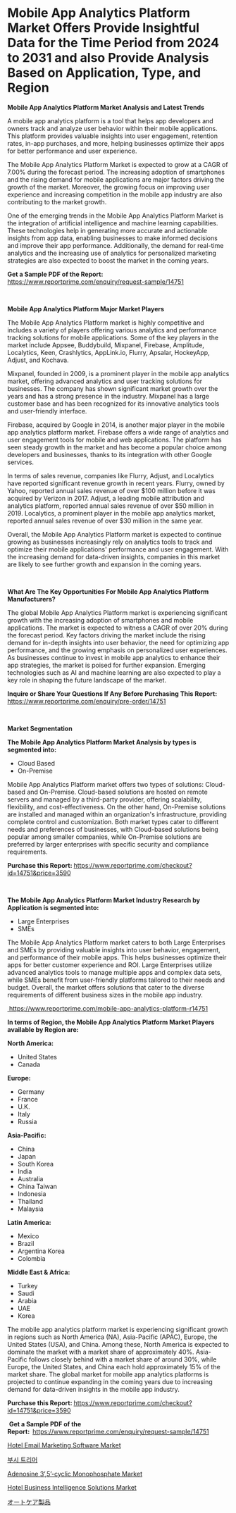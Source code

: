 <p><h1>Mobile App Analytics Platform Market Offers Provide Insightful Data for the Time Period from 2024 to 2031 and also Provide Analysis Based on Application, Type, and Region</h1></p><p><strong>Mobile App Analytics Platform Market Analysis and Latest Trends</strong></p>
<p><p>A mobile app analytics platform is a tool that helps app developers and owners track and analyze user behavior within their mobile applications. This platform provides valuable insights into user engagement, retention rates, in-app purchases, and more, helping businesses optimize their apps for better performance and user experience.</p><p>The Mobile App Analytics Platform Market is expected to grow at a CAGR of 7.00% during the forecast period. The increasing adoption of smartphones and the rising demand for mobile applications are major factors driving the growth of the market. Moreover, the growing focus on improving user experience and increasing competition in the mobile app industry are also contributing to the market growth.</p><p>One of the emerging trends in the Mobile App Analytics Platform Market is the integration of artificial intelligence and machine learning capabilities. These technologies help in generating more accurate and actionable insights from app data, enabling businesses to make informed decisions and improve their app performance. Additionally, the demand for real-time analytics and the increasing use of analytics for personalized marketing strategies are also expected to boost the market in the coming years.</p></p>
<p><strong>Get a Sample PDF of the Report:&nbsp;</strong> <a href="https://www.reportprime.com/enquiry/request-sample/14751">https://www.reportprime.com/enquiry/request-sample/14751</a></p>
<p>&nbsp;</p>
<p><strong>Mobile App Analytics Platform Major Market Players</strong></p>
<p><p>The Mobile App Analytics Platform market is highly competitive and includes a variety of players offering various analytics and performance tracking solutions for mobile applications. Some of the key players in the market include Appsee, Buddybuild, Mixpanel, Firebase, Amplitude, Localytics, Keen, Crashlytics, AppLink.io, Flurry, Apsalar, HockeyApp, Adjust, and Kochava.</p><p>Mixpanel, founded in 2009, is a prominent player in the mobile app analytics market, offering advanced analytics and user tracking solutions for businesses. The company has shown significant market growth over the years and has a strong presence in the industry. Mixpanel has a large customer base and has been recognized for its innovative analytics tools and user-friendly interface.</p><p>Firebase, acquired by Google in 2014, is another major player in the mobile app analytics platform market. Firebase offers a wide range of analytics and user engagement tools for mobile and web applications. The platform has seen steady growth in the market and has become a popular choice among developers and businesses, thanks to its integration with other Google services.</p><p>In terms of sales revenue, companies like Flurry, Adjust, and Localytics have reported significant revenue growth in recent years. Flurry, owned by Yahoo, reported annual sales revenue of over $100 million before it was acquired by Verizon in 2017. Adjust, a leading mobile attribution and analytics platform, reported annual sales revenue of over $50 million in 2019. Localytics, a prominent player in the mobile app analytics market, reported annual sales revenue of over $30 million in the same year.</p><p>Overall, the Mobile App Analytics Platform market is expected to continue growing as businesses increasingly rely on analytics tools to track and optimize their mobile applications' performance and user engagement. With the increasing demand for data-driven insights, companies in this market are likely to see further growth and expansion in the coming years.</p></p>
<p>&nbsp;</p>
<p><strong>What Are The Key Opportunities For Mobile App Analytics Platform Manufacturers?</strong></p>
<p><p>The global Mobile App Analytics Platform market is experiencing significant growth with the increasing adoption of smartphones and mobile applications. The market is expected to witness a CAGR of over 20% during the forecast period. Key factors driving the market include the rising demand for in-depth insights into user behavior, the need for optimizing app performance, and the growing emphasis on personalized user experiences. As businesses continue to invest in mobile app analytics to enhance their app strategies, the market is poised for further expansion. Emerging technologies such as AI and machine learning are also expected to play a key role in shaping the future landscape of the market.</p></p>
<p><strong>Inquire or Share Your Questions If Any Before Purchasing This Report:</strong> <a href="https://www.reportprime.com/enquiry/pre-order/14751">https://www.reportprime.com/enquiry/pre-order/14751</a></p>
<p>&nbsp;</p>
<p><strong>Market Segmentation</strong></p>
<p><strong>The Mobile App Analytics Platform Market Analysis by types is segmented into:</strong></p>
<p><ul><li>Cloud Based</li><li>On-Premise</li></ul></p>
<p><p>Mobile App Analytics Platform market offers two types of solutions: Cloud-based and On-Premise. Cloud-based solutions are hosted on remote servers and managed by a third-party provider, offering scalability, flexibility, and cost-effectiveness. On the other hand, On-Premise solutions are installed and managed within an organization's infrastructure, providing complete control and customization. Both market types cater to different needs and preferences of businesses, with Cloud-based solutions being popular among smaller companies, while On-Premise solutions are preferred by larger enterprises with specific security and compliance requirements.</p></p>
<p><strong>Purchase this Report:&nbsp;</strong><a href="https://www.reportprime.com/checkout?id=14751&price=3590">https://www.reportprime.com/checkout?id=14751&price=3590</a></p>
<p>&nbsp;</p>
<p><strong>The Mobile App Analytics Platform Market Industry Research by Application is segmented into:</strong></p>
<p><ul><li>Large Enterprises</li><li>SMEs</li></ul></p>
<p><p>The Mobile App Analytics Platform market caters to both Large Enterprises and SMEs by providing valuable insights into user behavior, engagement, and performance of their mobile apps. This helps businesses optimize their apps for better customer experience and ROI. Large Enterprises utilize advanced analytics tools to manage multiple apps and complex data sets, while SMEs benefit from user-friendly platforms tailored to their needs and budget. Overall, the market offers solutions that cater to the diverse requirements of different business sizes in the mobile app industry.</p></p>
<p><a href="https://www.reportprime.com/mobile-app-analytics-platform-r14751">&nbsp;https://www.reportprime.com/mobile-app-analytics-platform-r14751</a></p>
<p><strong>In terms of Region, the Mobile App Analytics Platform Market Players available by Region are:</strong></p>
<p>
    <p> <strong> North America: </strong>
        <ul>
            <li>United States</li>
            <li>Canada</li>
        </ul>
        </p> 
    <p> <strong> Europe: </strong>
        <ul>
            <li>Germany</li>
            <li>France</li>
            <li>U.K.</li>
            <li>Italy</li>
            <li>Russia</li>
        </ul>
        </p> 
    <p> <strong> Asia-Pacific: </strong>
        <ul>
            <li>China</li>
            <li>Japan</li>
            <li>South Korea</li>
            <li>India</li>
            <li>Australia</li>
            <li>China Taiwan</li>
            <li>Indonesia</li>
            <li>Thailand</li>
            <li>Malaysia</li>
        </ul>
        </p> 
    <p> <strong> Latin America: </strong>
        <ul>
            <li>Mexico</li>
            <li>Brazil</li>
            <li>Argentina Korea</li>
            <li>Colombia</li>
        </ul>
        </p> 
    <p> <strong> Middle East & Africa: </strong>
        <ul>
            <li>Turkey</li>
            <li>Saudi</li>
            <li>Arabia</li>
            <li>UAE</li>
            <li>Korea</li>
        </ul>
    </p>
    </p>
<p><p>The mobile app analytics platform market is experiencing significant growth in regions such as North America (NA), Asia-Pacific (APAC), Europe, the United States (USA), and China. Among these, North America is expected to dominate the market with a market share of approximately 40%. Asia-Pacific follows closely behind with a market share of around 30%, while Europe, the United States, and China each hold approximately 15% of the market share. The global market for mobile app analytics platforms is projected to continue expanding in the coming years due to increasing demand for data-driven insights in the mobile app industry.</p></p>
<p><strong>Purchase this Report: </strong><a href="https://www.reportprime.com/checkout?id=14751&price=3590">https://www.reportprime.com/checkout?id=14751&price=3590</a></p>
<p>&nbsp;<strong>Get a Sample PDF of the Report:&nbsp;&nbsp;</strong><a href="https://www.reportprime.com/enquiry/request-sample/14751">https://www.reportprime.com/enquiry/request-sample/14751</a></p>
<p><strong></strong></p>
<p><p><a href="https://github.com/Krish2023na/Market-Research-Report-List-5/blob/main/hotel-email-marketing-software-market.md">Hotel Email Marketing Software Market</a></p><p><a href="https://medium.com/@earnesteidenreichja/%EB%B6%80%EC%89%AC-%ED%8A%B8%EB%A6%AC%EB%A8%B8-%EC%8B%9C%EC%9E%A5-%EC%A0%90%EC%9C%A0%EC%9C%A8-%EB%B0%8F-%EC%8B%9C%EC%9E%A5-%EB%B6%84%EC%84%9D-%EC%84%B1%EC%9E%A5-%EA%B2%BD%ED%96%A5-%EB%B0%8F-2024-2031-%EA%B8%B0%EA%B0%84-%EC%98%88%EC%B8%A1-55b5a93128d9">부시 트리머</a></p><p><a href="https://medium.com/@joanne.harris67856/global-adenosine-3-5-cyclic-monophosphate-market-is-projected-to-grow-at-a-cagr-of-9-1-5378174e544e">Adenosine 3’,5’-cyclic Monophosphate Market</a></p><p><a href="https://github.com/RickHolmes3/Market-Research-Report-List-5/blob/main/hotel-business-intelligence-solutions-market.md">Hotel Business Intelligence Solutions Market</a></p><p><a href="https://medium.com/@jasoniller59/%E8%87%AA%E5%8B%95%E8%BB%8A%E7%94%A8%E5%93%81%E5%B8%82%E5%A0%B4%E5%8B%95%E5%90%91-%E3%81%9D%E3%81%AE%E5%B8%82%E5%A0%B4%E3%82%BB%E3%82%B0%E3%83%A1%E3%83%B3%E3%83%86%E3%83%BC%E3%82%B7%E3%83%A7%E3%83%B3%E3%81%AE%E8%A9%B3%E7%B4%B0%E8%AA%BF%E6%9F%BB%E3%81%A8%E6%96%B0%E3%81%97%E3%81%84%E3%83%88%E3%83%AC%E3%83%B3%E3%83%89%E3%81%AE%E9%87%8D%E8%A6%81%E6%80%A7%E3%81%AE%E5%88%86%E6%9E%90-cf0a4b35bd47">オートケア製品</a></p></p>